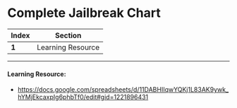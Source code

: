 # Complete Jailbreak Chart

Index | Section
--- | ---
**1** | Learning Resource

___


#### Learning Resource: 

* https://docs.google.com/spreadsheets/d/11DABHIIqwYQKj1L83AK9ywk_hYMjEkcaxpIg6phbTf0/edit#gid=1221896431
